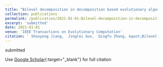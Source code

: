 ```yaml
---
title: "Bilevel decomposition in decomposition based evolutionary algorithms"
collection: publications
permalink: /publication/2021-01-01-Bilevel-decomposition-in-decomposition-based-evolutionary-algorithms
excerpt: 'submitted'
date: 2021-01-01
venue: 'IEEE Transactions on Evolutionary Computation'
citation: ' Shouyong Jiang,  Jinglei Guo,  Qingfu Zhang, &quot;Bilevel decomposition in decomposition based evolutionary algorithms.&quot; IEEE Transactions on Evolutionary Computation, 2021.'
---
```

submitted

Use [Google Scholar](https://scholar.google.com/scholar?q=Bilevel+decomposition+in+decomposition+based+evolutionary+algorithms){:target="_blank"} for full citation